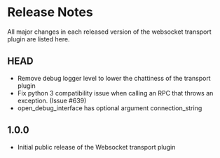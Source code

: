 # Release Notes

All major changes in each released version of the websocket transport plugin are listed here.

## HEAD

- Remove debug logger level to lower the chattiness of the transport plugin
- Fix python 3 compatibility issue when calling an RPC that throws an exception.
  (Issue #639)
- open_debug_interface has optional argument connection_string

## 1.0.0

- Initial public release of the Websocket transport plugin